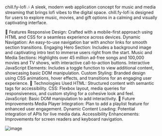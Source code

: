 chill.fy-lofi 🎶
A sleek, modern web application concept for music and media streaming that brings lofi vibes to the digital space. chill.fy-lofi is designed for users to explore music, movies, and gift options in a calming and visually captivating interface.

🌟 Features
Responsive Design: Crafted with a mobile-first approach using HTML and CSS for a seamless experience across devices.
Dynamic Navigation: An easy-to-use navigation bar with anchor links for smooth section transitions.
Engaging Hero Section: Includes a background image and captivating intro text to immerse users right from the start.
Music and Media Sections: Highlights over 45 million ad-free songs and 100,000 movies and TV shows, with interactive call-to-action buttons.
Interactive JavaScript Elements: Includes a toggle function to view additional content, showcasing basic DOM manipulation.
Custom Styling: Branded design using CSS animations, hover effects, and transitions for an engaging user experience.
🎨 Technologies Used
HTML: Structured content with semantic tags for accessibility.
CSS: Flexbox layout, media queries for responsiveness, and custom styling for a cohesive look and feel.
JavaScript: Basic DOM manipulation to add interactivity.
🚀 Future Improvements
Media Player Integration: Plan to add a playlist feature for enhanced user engagement.
Dynamic Content Loading: Potential integration of APIs for live media data.
Accessibility Enhancements: Improvements for screen readers and keyboard navigation.


![image](https://github.com/user-attachments/assets/2bc22872-487b-403d-8c8c-cc0f2f7daa25)
